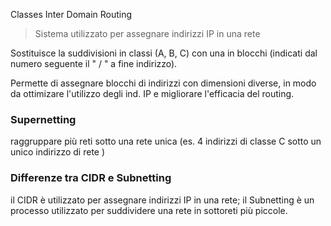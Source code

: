 Classes Inter Domain Routing
> Sistema utilizzato per assegnare indirizzi IP in una rete

Sostituisce la suddivisioni in classi (A, B, C) con una in blocchi (indicati dal numero seguente il " / " a fine indirizzo).

Permette di assegnare blocchi di indirizzi con dimensioni diverse, in modo da ottimizare l'utilizzo degli ind. IP e migliorare l'efficacia del routing.


### Supernetting
raggruppare più reti sotto una rete unica (es. 4 indirizzi di classe C sotto un unico indirizzo di rete )


### Differenze tra CIDR e Subnetting
il CIDR è utilizzato per assegnare indirizzi IP in una rete;
il Subnetting è un processo utilizzato per suddividere una rete in sottoreti più piccole.